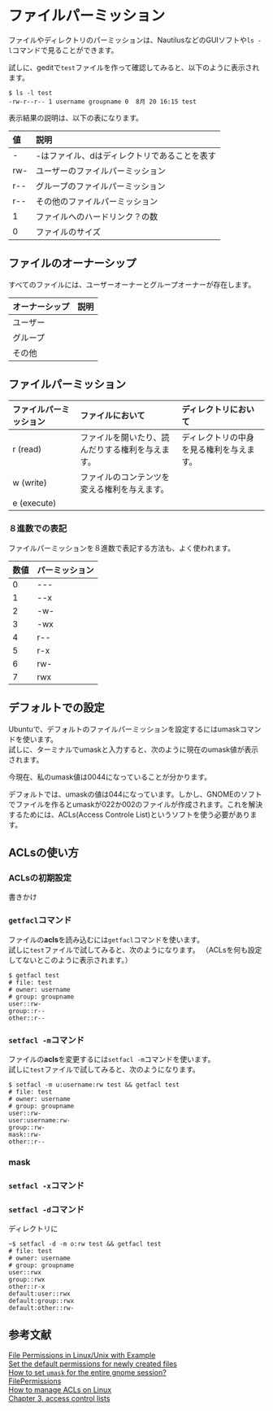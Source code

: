 # ファイルパーミッション
ファイルやディレクトリのパーミッションは、NautilusなどのGUIソフトや`ls -l`コマンドで見ることができます。

試しに、geditで`test`ファイルを作って確認してみると、以下のように表示されます。

```
$ ls -l test
-rw-r--r-- 1 username groupname 0  8月 20 16:15 test
```
表示結果の説明は、以下の表になります。

|値|説明|
|:--|:--|
|-|-はファイル、dはディレクトリであることを表す|
|rw-|ユーザーのファイルパーミッション|
|r--|グループのファイルパーミッション|
|r--|その他のファイルパーミッション|
|1|ファイルへのハードリンク？の数|
|0|ファイルのサイズ|

## ファイルのオーナーシップ
すべてのファイルには、ユーザーオーナーとグループオーナーが存在します。

|オーナーシップ|説明|
|:--|:--|
|ユーザー||
|グループ||
|その他||

## ファイルパーミッション

|ファイルパーミッション|ファイルにおいて|ディレクトリにおいて|
|:--|:--|:--|
|r (read)|ファイルを開いたり、読んだりする権利を与えます。|ディレクトリの中身を見る権利を与えます。|
|w (write)|ファイルのコンテンツを変える権利を与えます。|
|e (execute)||

### ８進数での表記
ファイルパーミッションを８進数で表記する方法も、よく使われます。

|数値|パーミッション|
|:--|:--|
|0|---|
|1|--x|
|2|-w-|
|3|-wx|
|4|r--|
|5|r-x|
|6|rw-|
|7|rwx|


<!--
## ファイルマネージャーでの取扱い
### ファイルの場合
ファイルにおいて、プログラムとして実行可能かどうかはチェックポックスで一括して設定できる。
Read-only=r--  
Read and write=rw-  
None=---
### フォルダーの場合
List files only=r--  
Access files=r-x  
Create and delete files=rwx  
None=---
-->


## デフォルトでの設定
Ubuntuで、デフォルトのファイルパーミッションを設定するにはumaskコマンドを使います。  
試しに、ターミナルでumaskと入力すると、次のように現在のumask値が表示されます。

今現在、私のumask値は0044になっていることが分かります。

デフォルトでは、umaskの値は044になっています。しかし、GNOMEのソフトでファイルを作るとumaskが022か002のファイルが作成されます。これを解決するためには、ACLs(Access Controle List)というソフトを使う必要があります。

<!--
参考  
044=-rw--w--w-, drwx-wx-wx  
022=-rw-r--r--, drwxr-xr-x   gedit  
002=-rw-rw-r--, drwxrwxr-x   nautilus, others
-->

## ACLsの使い方
### ACLsの初期設定
書きかけ
<!--
```
sudo apt-get install acl
```
ただし、デスクトップ版のUbuntuには初めからACLがインストールされているようです。  
インストールされているかは、`sudo dpkg -l`コマンドで確かめられます。
-->
### `getfacl`コマンド  
ファイルの**acls**を読み込むには`getfacl`コマンドを使います。  
試しに`test`ファイルで試してみると、次のようになります。 （ACLsを何も設定してないとこのように表示されます。） 
```
$ getfacl test
# file: test
# owner: username
# group: groupname
user::rw-
group::r--
other::r--
```
### `setfacl -m`コマンド
ファイルの**acls**を変更するには`setfacl -m`コマンドを使います。  
試しに`test`ファイルで試してみると、次のようになります。 
```
$ setfacl -m u:username:rw test && getfacl test
# file: test
# owner: username
# group: groupname
user::rw-
user:username:rw-
group::rw-
mask::rw-
other::r--
```
### mask
### `setfacl -x`コマンド
### `setfacl -d`コマンド
ディレクトリに
```
~$ setfacl -d -m o:rw test && getfacl test
# file: test
# owner: username
# group: groupname
user::rwx
group::rwx
other::r-x
default:user::rwx
default:group::rwx
default:other::rw-
```


<!--
## 外部ストレージのファイルパーミッション~~
-->

## 参考文献
[File Permissions in Linux/Unix with Example](https://www.guru99.com/file-permissions.html)  
[Set the default permissions for newly created files](https://geek-university.com/linux/set-the-default-permissions-for-newly-created-files/)  
[How to set `umask` for the entire gnome session?](https://unix.stackexchange.com/questions/254378/how-to-set-umask-for-the-entire-gnome-session)  
[FilePermissions](https://help.ubuntu.com/community/FilePermissions)  
[How to manage ACLs on Linux](https://linuxconfig.org/how-to-manage-acls-on-linux)  
[Chapter 3. access control lists](http://linux-training.be/storage/ch03.html)
[](https://www.jtp.co.jp/techport/2016-03-02-001/)
